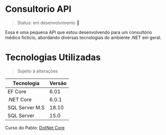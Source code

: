 # Consultorio API
> Status: em desenvolvimento 🚧

Essa é uma pequena API que estou desenvolvendo para um consultório médico fictício, abordando diversas tecnologias do ambiente .NET em geral.

# Tecnologias Utilizadas

> Sujeito à alterações
<table>
	<thead>
		<tr>
			<th>Tecnologia</th>
			<th>Versão</th>
		</tr>
	</thead>
	<tbody>
		<tr>
			<td>EF Core</td>
			<td>6.01</td>
		</tr>
		<tr>
			<td>.NET Core</td>
			<td>6.0.1</td>
		</tr>
		<tr>
			<td>SQL Server M.S</td>
			<td>18.10</td>
		</tr>
		<tr>
			<td>SQL Server</td>
			<td>15.0</td>
		</tr>
	</tbody>
</table>

Curso do Pablo: <a href="https://www.youtube.com/c/PabloCodess">DotNet Core</a>

